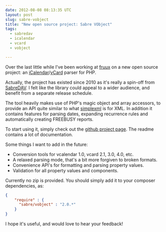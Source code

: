 ```yaml
---
date: 2012-08-08 08:13:35 UTC
layout: post
slug: sabre-vobject
title: "New open source project: Sabre VObject"
tags:
  - sabredav
  - icalendar
  - vcard
  - vobject

---
```

<p>Over the last little while I've been working at <a href="https://fruux.com/">fruux</a> on a new open source project: an <a href="https://tools.ietf.org/html/rfc5545">iCalendar</a>/<a href="https://tools.ietf.org/html/rfc6350">vCard</a> parser for PHP.</p>

<p>Actually, the project has existed since 2010 as it's really a spin-off from <a href="http://sabre.io/">SabreDAV</a>. I felt like the library could appeal to a wider audience, and benefit from a separate release schedule.</p>

<p>The tool heavily makes use of PHP's magic object and array accessors, to provide an API quite similar to what <a href="php.net/manual/en/book.simplexml.php">simplexml</a> is for XML. In addition it contains features for parsing dates, expanding recurrence rules and automatically creating FREEBUSY reports.</p>

<p>To start using it, simply check out the <a href="https://github.com/fruux/sabre-vobject">github project page</a>. The readme contains a lot of documentation.</p>

<p>Some things I want to add in the future:</p>

<ul>
  <li>Conversion tools for vcalendar 1.0, vcard 2.1, 3.0, 4.0, etc.</li>
  <li>A relaxed parsing mode, that's a bit more forgiven to broken formats.</li>
  <li>Convenience API's for formatting and parsing property values.</li>
  <li>Validation for all property values and components.</li>
</ul>

<p>Currently no zip is provided. You should simply add it to your composer dependencies, as:</p>

```json
{
    "require" : {
      "sabre/vobject" : "2.0.*"
    }
}
```

<p>I hope it's useful, and would love to hear your feedback!</p>
